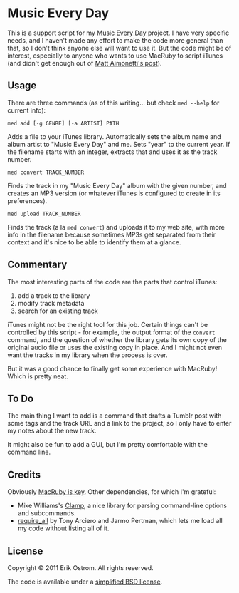 # Music Every Day

This is a support script for my [Music Every Day][music] project. I
have very specific needs, and I haven't made any effort to make the
code more general than that, so I don't think anyone else will want
to use it. But the code might be of interest, especially to anyone who
wants to use MacRuby to script iTunes (and didn't get enough out of 
[Matt Aimonetti's post][itunes-macruby]).

[music]: http://slapdash.erikostrom.com/tagged/music%20every%20day
[itunes-macruby]: http://merbist.com/2010/01/17/controlling-itunes-with-macruby/

## Usage

There are three commands (as of this writing... but check `med --help`
for current info):

    med add [-g GENRE] [-a ARTIST] PATH

Adds a file to your iTunes library. Automatically sets the album name
and album artist to "Music Every Day" and me. Sets "year" to the
current year. If the filename starts with an integer, extracts that
and uses it as the track number.

    med convert TRACK_NUMBER

Finds the track in my "Music Every Day" album with the given number,
and creates an MP3 version (or whatever iTunes is configured to
create in its preferences).

    med upload TRACK_NUMBER

Finds the track (a la `med convert`) and uploads it to my web site,
with more info in the filename because sometimes MP3s get separated
from their context and it's nice to be able to identify them at a
glance.

## Commentary

The most interesting parts of the code are the parts that control
iTunes:

1. add a track to the library
2. modify track metadata
3. search for an existing track

iTunes might not be the right tool for this job. Certain things can't
be controlled by this script - for example, the output format of the
`convert` command, and the question of whether the library gets its
own copy of the original audio file or uses the existing copy in
place. And I might not even want the tracks in my library when the
process is over.

But it was a good chance to finally get some experience with MacRuby!
Which is pretty neat.

## To Do

The main thing I want to add is a command that drafts a Tumblr post
with some tags and the track URL and a link to the project, so I only
have to enter my notes about the new track.

It might also be fun to add a GUI, but I'm pretty comfortable with the
command line.

## Credits

Obviously [MacRuby is key][macruby]. Other dependencies, for which I'm
grateful: 

* Mike Williams's [Clamp][clamp], a nice library for parsing
  command-line options and subcommands.
* [require_all][require_all] by Tony Arciero and Jarmo Pertman, which
  lets me load all my code without listing all of it.

[macruby]: http://www.macruby.org/
[clamp]: https://github.com/mdub/clamp
[require_all]: https://github.com/jarmo/require_all

## License

Copyright &copy; 2011 Erik Ostrom. All rights reserved.

The code is available under a [simplified BSD license][license].

[license]: LICENSE.md
